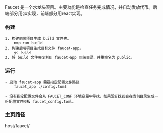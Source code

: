 Faucet 是一个水龙头项目。主要功能是检查任务完成情况，并自动发放代币。后端部分用go实现，前端部分用react实现。

### 构建
    1. 构建前端项目生成 build 文件夹。
        nmp run build
    2. 构建后端项目生成目标文件 faucet-app。
        go build
    3. 将 build 文件夹复制到 faucet-app 同级目录，并重命名为 public。 

### 运行
    - 启动 faucet-app 需要指定配置文件路径
        faucet_app ./config.toml

    - 没有指定配置文件会从 FAUCET_CONF 环境变量中寻找，如果没有找到会在当前目录生成一份配置文件模板 faucet_config.toml。

### 主页路径
host/faucet/
